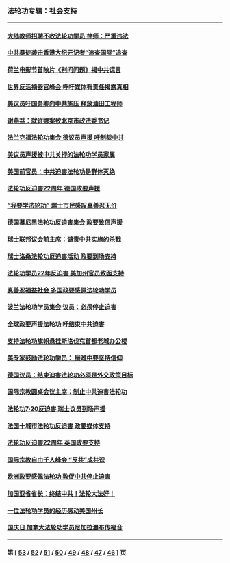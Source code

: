 ### 法轮功专辑：社会支持
---
#### [大陆教师招聘不收法轮功学员 律师：严重违法](../../pages/nf4386/n13365839.md?12110430) 
#### [中共暴徒袭击香港大纪元记者“追查国际”追查](../../pages/nf4386/n13343404.md?12110430) 
#### [荷兰电影节首映片《别问问题》揭中共谎言](../../pages/nf4386/n13321179.md?12110430) 
#### [世界反活摘器官峰会 呼吁媒体有责任揭露真相](../../pages/nf4386/n13264475.md?12110430) 
#### [美议员吁国务卿向中共施压 释放油田工程师](../../pages/nf4386/n13233845.md?12110430) 
#### [谢燕益：就许娜案致北京市政法委书记](../../pages/nf4386/n13182701.md?12110430) 
#### [法兰克福法轮功集会 德议员声援 吁制裁中共](../../pages/nf4386/n13175975.md?12110430) 
#### [美议员声援被中共关押的法轮功学员家属](../../pages/nf4386/n13158310.md?12110430) 
#### [美国前官员：中共迫害法轮功是群体灭绝](../../pages/nf4386/n13157750.md?12110430) 
#### [法轮功反迫害22周年 德国政要声援](../../pages/nf4386/n13143632.md?12110430) 
#### [“我要学法轮功” 瑞士市民感叹真善忍无价](../../pages/nf4386/n13129633.md?12110430) 
#### [德国慕尼黑法轮功反迫害集会 政要致信声援](../../pages/nf4386/n13129148.md?12110430) 
#### [瑞士联邦议会前主席：谴责中共实施的杀戮](../../pages/nf4386/n13127336.md?12110430) 
#### [瑞士洛桑法轮功反迫害活动 政要到场支持](../../pages/nf4386/n13119398.md?12110430) 
#### [法轮功学员22年反迫害 美加州官员致函支持](../../pages/nf4386/n13118879.md?12110430) 
#### [真善忍福益社会 多国政要感佩法轮功学员](../../pages/nf4386/n13116951.md?12110430) 
#### [波兰法轮功学员集会 议员：必须停止迫害](../../pages/nf4386/n13116685.md?12110430) 
#### [全球政要声援法轮功 吁结束中共迫害](../../pages/nf4386/n13114441.md?12110430) 
#### [支持法轮功旗帜悬挂斯洛伐克首都老城办公楼](../../pages/nf4386/n13112261.md?12110430) 
#### [美专家鼓励法轮功学员： 磨难中要坚持信仰](../../pages/nf4386/n13108359.md?12110430) 
#### [德国议员：结束迫害法轮功必须是外交政策目标](../../pages/nf4386/n13109600.md?12110430) 
#### [国际宗教圆桌会议主席：制止中共迫害法轮功](../../pages/nf4386/n13108177.md?12110430) 
#### [法轮功7·20反迫害 瑞士议员到场声援](../../pages/nf4386/n13107072.md?12110430) 
#### [法国十城市法轮功反迫害 政要媒体支持](../../pages/nf4386/n13104833.md?12110430) 
#### [法轮功反迫害22周年 英国政要支持](../../pages/nf4386/n13091349.md?12110430) 
#### [国际宗教自由千人峰会 “反共”成共识](../../pages/nf4386/n13091403.md?12110430) 
#### [欧洲政要感佩法轮功 敦促中共停止迫害](../../pages/nf4386/n13090743.md?12110430) 
#### [加国亚省省长：终结中共！法轮大法好！](../../pages/nf4386/n13084394.md?12110430) 
#### [一位法轮功学员的经历感动美国州长](../../pages/nf4386/n13078953.md?12110430) 
#### [国庆日 加拿大法轮功学员尼加拉瀑布传福音](../../pages/nf4386/n13064493.md?12110430) 

---
#### 第 [ [53](./53.md?12110430) / [52](./52.md?12110430) / [51](./51.md?12110430) / [50](./50.md?12110430) / [49](./49.md?12110430) / [48](./48.md?12110430) / [47](./47.md?12110430) / [46](./46.md?12110430) ] 页
